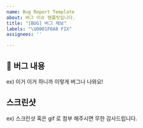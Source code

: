 ```yaml
---
name: Bug Report Template
about: 버그 이슈 템플릿입니다.
title: "[BUG] 버그 제보"
labels: "\U0001F6A8 FIX"
assignees: ''

---
```


## 📃 버그 내용

ex) 이거 이거 하니까 이렇게 버그나 나와요!

## 스크린샷

ex) 스크린샷 혹은 gif 로 첨부 해주시면 무한 감사드립니다.
